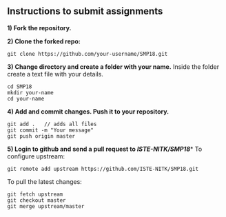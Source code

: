 ## Instructions to submit assignments

**1) Fork the repository.**

**2) Clone the forked repo:**

    git clone https://github.com/your-username/SMP18.git

**3) Change directory and create a folder with your name.**
Inside the folder create a text file with your details.

    cd SMP18
    mkdir your-name
    cd your-name

**4) Add and commit changes. Push it to your repository.**

    git add .	// adds all files
    git commit -m "Your message"
    git push origin master

**5) Login to github and send a pull request to *ISTE-NITK/SMP18****
To configure upstream:

    git remote add upstream https://github.com/ISTE-NITK/SMP18.git
    
To pull the latest changes:

    git fetch upstream
    git checkout master
    git merge upstream/master


